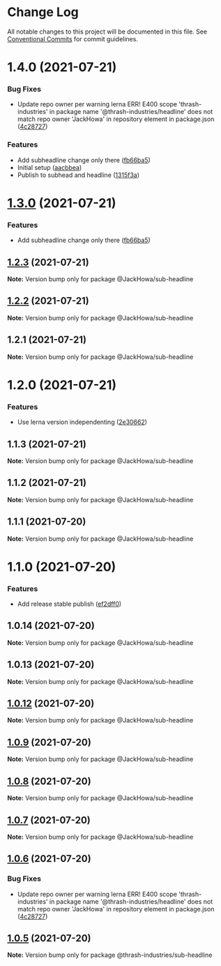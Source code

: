 # Change Log

All notable changes to this project will be documented in this file.
See [Conventional Commits](https://conventionalcommits.org) for commit guidelines.

# 1.4.0 (2021-07-21)


### Bug Fixes

* Update repo owner per warning lerna ERR! E400 scope 'thrash-industries' in package name '@thrash-industries/headline' does not match repo owner 'JackHowa' in repository element in package.json ([4c28727](https://github.com/WPMedia/themes-lerna-playground/commit/4c28727331da5b1da91b0ddf6a64ef5ad887c911))


### Features

* Add subheadline change only there ([fb66ba5](https://github.com/WPMedia/themes-lerna-playground/commit/fb66ba58f8cd50b20038a57c04780c703a558574))
* Initial setup ([aacbbea](https://github.com/WPMedia/themes-lerna-playground/commit/aacbbea3bb5ac22411b4bae53bcb08e9087ae045))
* Publish to subhead and headline ([1315f3a](https://github.com/WPMedia/themes-lerna-playground/commit/1315f3af964a8933abc0f5de7282c195ae992f4e))





# [1.3.0](https://github.com/JackHowa/lerna-monorepo-components/compare/@JackHowa/sub-headline@1.2.3...@JackHowa/sub-headline@1.3.0) (2021-07-21)


### Features

* Add subheadline change only there ([fb66ba5](https://github.com/JackHowa/lerna-monorepo-components/commit/fb66ba58f8cd50b20038a57c04780c703a558574))





## [1.2.3](https://github.com/JackHowa/lerna-monorepo-components/compare/@JackHowa/sub-headline@1.2.2...@JackHowa/sub-headline@1.2.3) (2021-07-21)

**Note:** Version bump only for package @JackHowa/sub-headline





## [1.2.2](https://github.com/JackHowa/lerna-monorepo-components/compare/@JackHowa/sub-headline@1.2.1...@JackHowa/sub-headline@1.2.2) (2021-07-21)

**Note:** Version bump only for package @JackHowa/sub-headline





## 1.2.1 (2021-07-21)

**Note:** Version bump only for package @JackHowa/sub-headline





# 1.2.0 (2021-07-21)


### Features

* Use lerna version independenting ([2e30662](https://github.com/JackHowa/lerna-monorepo-components/commit/2e30662a8eb5d4f88b7fb63fb069a1c8bff666a8))





## 1.1.3 (2021-07-21)

**Note:** Version bump only for package @JackHowa/sub-headline





## 1.1.2 (2021-07-21)

**Note:** Version bump only for package @JackHowa/sub-headline





## 1.1.1 (2021-07-20)

**Note:** Version bump only for package @JackHowa/sub-headline





# 1.1.0 (2021-07-20)


### Features

* Add release stable publish ([ef2dff0](https://github.com/JackHowa/lerna-monorepo-components/commit/ef2dff009a3cdec3abdaad7d180a92842fb76217))





## 1.0.14 (2021-07-20)

**Note:** Version bump only for package @JackHowa/sub-headline





## 1.0.13 (2021-07-20)

**Note:** Version bump only for package @JackHowa/sub-headline





## [1.0.12](https://github.com/JackHowa/lerna-monorepo-components/compare/v1.0.9...v1.0.12) (2021-07-20)

**Note:** Version bump only for package @JackHowa/sub-headline





## [1.0.9](https://github.com/JackHowa/lerna-monorepo-components/compare/v1.0.7...v1.0.9) (2021-07-20)

**Note:** Version bump only for package @JackHowa/sub-headline





## [1.0.8](https://github.com/JackHowa/lerna-monorepo-components/compare/v1.0.7...v1.0.8) (2021-07-20)

**Note:** Version bump only for package @JackHowa/sub-headline





## [1.0.7](https://github.com/JackHowa/lerna-monorepo-components/compare/v1.0.6...v1.0.7) (2021-07-20)

**Note:** Version bump only for package @JackHowa/sub-headline





## [1.0.6](https://github.com/JackHowa/lerna-monorepo-components/compare/v1.0.5...v1.0.6) (2021-07-20)


### Bug Fixes

* Update repo owner per warning lerna ERR! E400 scope 'thrash-industries' in package name '@thrash-industries/headline' does not match repo owner 'JackHowa' in repository element in package.json ([4c28727](https://github.com/JackHowa/lerna-monorepo-components/commit/4c28727331da5b1da91b0ddf6a64ef5ad887c911))





## [1.0.5](https://github.com/JackHowa/lerna-monorepo-components/compare/v1.0.4...v1.0.5) (2021-07-20)

**Note:** Version bump only for package @thrash-industries/sub-headline
